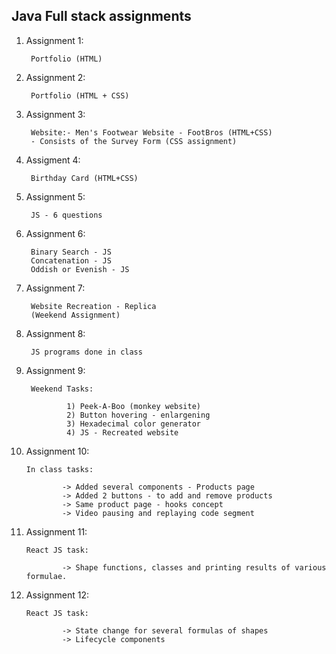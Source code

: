 ## Java Full stack assignments

1) Assignment 1:
        
        Portfolio (HTML)

2) Assignment 2: 

        Portfolio (HTML + CSS)

3) Assignment 3:

        Website:- Men's Footwear Website - FootBros (HTML+CSS)
        - Consists of the Survey Form (CSS assignment)

4) Assigment 4:

        Birthday Card (HTML+CSS)

5) Assignment 5: 

        JS - 6 questions

6) Assignment 6: 

        Binary Search - JS
        Concatenation - JS
        Oddish or Evenish - JS

7) Assignment 7: 

        Website Recreation - Replica 
        (Weekend Assignment)

8) Assignment 8: 

        JS programs done in class

9) Assignment 9: 

        Weekend Tasks:

                1) Peek-A-Boo (monkey website)
                2) Button hovering - enlargening
                3) Hexadecimal color generator
                4) JS - Recreated website
                
10) Assignment 10: 

        In class tasks:

                -> Added several components - Products page
                -> Added 2 buttons - to add and remove products
                -> Same product page - hooks concept
                -> Video pausing and replaying code segment 
        

11) Assignment 11:

        React JS task:

                -> Shape functions, classes and printing results of various formulae.

12) Assignment 12:

        React JS task:

                -> State change for several formulas of shapes
                -> Lifecycle components
